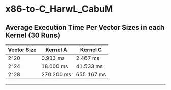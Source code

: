 # x86-to-C_HarwL_CabuM
## Average Execution Time Per Vector Sizes in each Kernel (30 Runs)
| Vector Size | Kernel A | Kernel C |
| --- | --- | --- |
| 2^20 | 0.933 ms |  2.467 ms |
| 2^24 | 18.000 ms |  41.533 ms |
| 2^28 | 270.200 ms |  655.167 ms |
---

